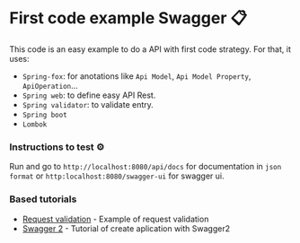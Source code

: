 
# First code example Swagger 📋
This code is an easy example to do a API with first code strategy. For that, it uses:
- ``Spring-fox``: for anotations like ``Api Model``, ``Api Model Property``, ``ApiOperation``...
- ``Spring web``: to define easy API Rest.
- ``Spring validator``: to validate entry.  
- ``Spring boot``
- ``Lombok``

### Instructions to test ⚙️
Run and go to ``http://localhost:8080/api/docs`` for documentation in ``json format`` or ``http:localhost:8080/swagger-ui`` for swagger ui.

### Based tutorials
* [Request validation](https://howtodoinjava.com/spring-boot2/spring-rest-request-validation/) - Example of request validation
* [Swagger 2](https://www.baeldung.com/swagger-2-documentation-for-spring-rest-api) - Tutorial of create aplication with Swagger2
